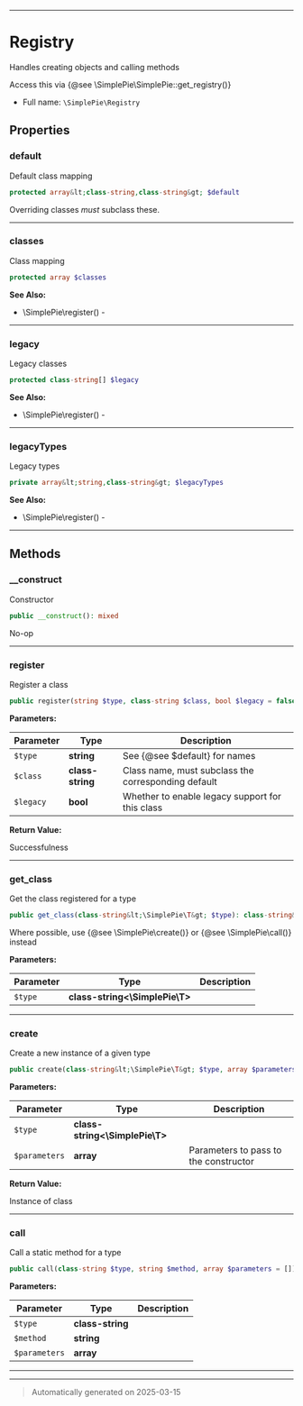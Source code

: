 ***

# Registry

Handles creating objects and calling methods

Access this via {@see \SimplePie\SimplePie::get_registry()}

* Full name: `\SimplePie\Registry`



## Properties


### default

Default class mapping

```php
protected array&lt;class-string,class-string&gt; $default
```

Overriding classes *must* subclass these.




***

### classes

Class mapping

```php
protected array $classes
```





**See Also:**

* \SimplePie\register() - 

***

### legacy

Legacy classes

```php
protected class-string[] $legacy
```





**See Also:**

* \SimplePie\register() - 

***

### legacyTypes

Legacy types

```php
private array&lt;string,class-string&gt; $legacyTypes
```





**See Also:**

* \SimplePie\register() - 

***

## Methods


### __construct

Constructor

```php
public __construct(): mixed
```

No-op










***

### register

Register a class

```php
public register(string $type, class-string $class, bool $legacy = false): bool
```








**Parameters:**

| Parameter | Type | Description |
|-----------|------|-------------|
| `$type` | **string** | See {@see $default} for names |
| `$class` | **class-string** | Class name, must subclass the corresponding default |
| `$legacy` | **bool** | Whether to enable legacy support for this class |


**Return Value:**

Successfulness




***

### get_class

Get the class registered for a type

```php
public get_class(class-string&lt;\SimplePie\T&gt; $type): class-string&lt;\SimplePie\T&gt;|null
```

Where possible, use {@see \SimplePie\create()} or {@see \SimplePie\call()} instead






**Parameters:**

| Parameter | Type | Description |
|-----------|------|-------------|
| `$type` | **class-string<\SimplePie\T>** |  |





***

### create

Create a new instance of a given type

```php
public create(class-string&lt;\SimplePie\T&gt; $type, array $parameters = []): \SimplePie\T
```








**Parameters:**

| Parameter | Type | Description |
|-----------|------|-------------|
| `$type` | **class-string<\SimplePie\T>** |  |
| `$parameters` | **array** | Parameters to pass to the constructor |


**Return Value:**

Instance of class




***

### call

Call a static method for a type

```php
public call(class-string $type, string $method, array $parameters = []): mixed
```








**Parameters:**

| Parameter | Type | Description |
|-----------|------|-------------|
| `$type` | **class-string** |  |
| `$method` | **string** |  |
| `$parameters` | **array** |  |





***


***
> Automatically generated on 2025-03-15
